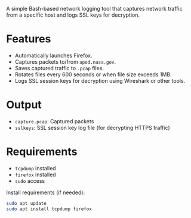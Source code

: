 
A simple Bash-based network logging tool that captures network traffic from a specific host and logs SSL keys for decryption.

# Features
- Automatically launches Firefox.
- Captures packets to/from `apod.nasa.gov`.
- Saves captured traffic to `.pcap` files.
- Rotates files every 600 seconds or when file size exceeds 1MB.
- Logs SSL session keys for decryption using Wireshark or other tools.

# Output
- `capture.pcap`: Captured packets
- `sslkeys`: SSL session key log file (for decrypting HTTPS traffic)

# Requirements
- `tcpdump` installed
- `firefox` installed
- `sudo` access

Install requirements (if needed):
```bash
sudo apt update
sudo apt install tcpdump firefox





